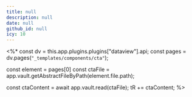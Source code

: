 ```yaml
---
title: null
description: null
date: null
github_id: null
icy: 10
---
```


<%\*
const dv = this.app.plugins.plugins["dataview"].api;
const pages = dv.pages(`"_templates/components/cta"`);

const element = pages[0]
const ctaFile = app.vault.getAbstractFileByPath(element.file.path);

const ctaContent = await app.vault.read(ctaFile);
tR += ctaContent;
%>

